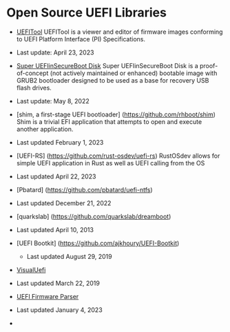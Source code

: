# Open Source UEFI Libraries

- [UEFITool](https://github.com/LongSoft/UEFITool) UEFITool is a viewer and editor of firmware images conforming to UEFI Platform Interface (PI) Specifications.
 - Last update: April 23, 2023

- [Super UEFIinSecureBoot Disk](https://github.com/ValdikSS/Super-UEFIinSecureBoot-Disk) Super UEFIinSecureBoot Disk is a proof-of-concept (not actively maintained or enhanced) bootable image with GRUB2 bootloader designed to be used as a base for recovery USB flash drives.
 - Last update: May 8, 2022
  
- [shim, a first-stage UEFI bootloader] (https://github.com/rhboot/shim) Shim is a trivial EFI application that attempts to open and execute another application. 
 - Last updated February 1, 2023
  
- [UEFI-RS] (https://github.com/rust-osdev/uefi-rs) RustOSdev allows for simple UEFI application in Rust as well as UEFI calling from the OS 
 - Last updated April 22, 2023
  
 - [Pbatard] (https://github.com/pbatard/uefi-ntfs)
  - Last updated December 21, 2022
    
 - [quarkslab] (https://github.com/quarkslab/dreamboot)
  - Last updated April 10, 2013
 - [UEFI Bootkit] (https://github.com/ajkhoury/UEFI-Bootkit)
    - Last updated August 29, 2019
 - [VisualUefi](https://github.com/ionescu007/VisualUefi)
  - Last updated March 22, 2019
 - [UEFI Firmware Parser](https://github.com/theopolis/uefi-firmware-parser)
  - Last updated January 4, 2023
 - 

